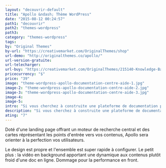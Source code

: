 ```yaml
---
layout: "decouvrir-default"
title: "Apollo &ndash; Thème WordPress"
date: "2015-08-12 00:24:57"
path1: "decouvrir"
path2: "themes-wordpress"
path3:
category: "themes-wordpress"
tags:
by: "Original Themes"
by-url: "https://creativemarket.com/OriginalThemes/shop"
url-demo: "http://originalthemes.co/apollo/"
url-version-gratuite:
url-telecharger:
url-buy: "https://creativemarket.com/OriginalThemes/215140-Knowledge-Base-WordPress-Theme"
pricecurrency: "$"
price: "39"
image: "theme-wordpress-apollo-documentation-centre-aide-1.jpg"
image-2: "theme-wordpress-apollo-documentation-centre-aide-2.jpg"
image-3: "theme-wordpress-apollo-documentation-centre-aide-3.jpg"
image-4:
image-5:
intro: "Si vous cherchez à construite une plateforme de documentation pour un projet ou bien un centre d'aide pour un site Web, le thème Apollo répondra merveilleusement bien à vos besoins. Plus de détails à la suite des images."
description: "Si vous cherchez à construite une plateforme de documentation pour un projet ou bien un centre d'aide pour un site Web, le thème Apollo répondra merveilleusement bien à vos besoins."
ating: "7"
---
```

Doté d'une landing page offrant un moteur de recherche central et des cartes réprésentant les points d'entrée vers vos contenus, Apollo sera orienter à la perfection vos utilisateurs.

Le design est propre et l'ensemble est super rapide à configurer. Le petit plus : la vidéo en background apportant une dynamique aux contenus plutôt froid d'une doc en ligne. Dommage pour la performance en front.
